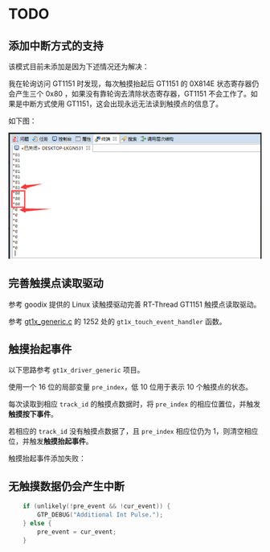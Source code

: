# TODO

## 添加中断方式的支持

该模式目前未添加是因为下述情况还为解决：

我在轮询访问 GT1151 时发现，每次触摸抬起后 GT1151 的 0X814E 状态寄存器仍会产生三个 0x80 ，如果没有靠轮询去清除状态寄存器，GT1151 不会工作了。如果是中断方式使用 GT1151，这会出现永远无法读到触摸点的信息了。

如下图：

![](images/image-20201229155620035.png)

## 完善触摸点读取驱动

参考 goodix 提供的 Linux 读触摸驱动完善 RT-Thread GT1151 触摸点读取驱动。

参考 [gt1x_generic.c](https://github.com/goodix/gt1x_driver_generic) 的 1252 处的 `gt1x_touch_event_handler` 函数。



## 触摸抬起事件

以下思路参考 `gt1x_driver_generic` 项目。

使用一个 16 位的局部变量 `pre_index`，低 10 位用于表示 10 个触摸点的状态。

每次读取到相应 `track_id` 的触摸点数据时，将 `pre_index` 的相应位置位，并触发**触摸按下事件**。

若相应的 `track_id` 没有触摸点数据了，且 `pre_index` 相应位仍为 1，则清空相应位，并触发**触摸抬起事件**。

触摸抬起事件添加失败：

## 无触摸数据仍会产生中断

```C
	if (unlikely(!pre_event && !cur_event)) {
		GTP_DEBUG("Additional Int Pulse.");
	} else {
		pre_event = cur_event;
	}
```

